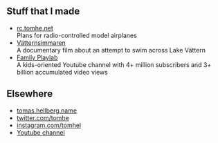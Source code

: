 ## Stuff that I made

* [rc.tomhe.net](https://rc.tomhe.net)<br/>Plans for radio-controlled model airplanes
* [Vätternsimmaren](https://youtu.be/3VL5xEA_iPA)<br/>A documentary film about an attempt to swim across Lake Vättern
* [Family Playlab](https://www.youtube.com/familyplaylab)<br/>A kids-oriented Youtube channel with 4+ million subscribers and 3+ billion accumulated video views

## Elsewhere

* [tomas.hellberg.name](https://tomas.hellberg.name)
* [twitter.com/tomhe](https://twitter.com/tomhe)
* [instagram.com/tomhel](https://instagram.com/tomhel)
* [Youtube channel](https://www.youtube.com/channel/UCayYz0uzTzqtHtPVTZ4ubsQ)
